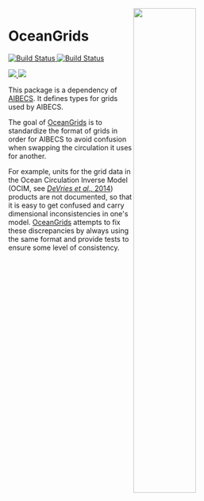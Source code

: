 <a href="https://gist.github.com/briochemc/10e891bdb7da49fc4bf5467a5876434f">
  <img src="https://user-images.githubusercontent.com/4486578/59238897-0a004c80-8c43-11e9-861c-5fe00069af92.png", align="right", width="50%">
</a>

# OceanGrids

<p>
  <a href="https://travis-ci.com/briochemc/OceanGrids.jl">
    <img alt="Build Status" src="https://img.shields.io/travis/com/briochemc/OceanGrids.jl/master?label=OSX/Linux&logo=travis&logocolor=white&style=flat-square">
  </a>
  <a href="https://ci.appveyor.com/project/briochemc/OceanGrids-jl">
    <img alt="Build Status" src="https://img.shields.io/appveyor/ci/briochemc/OceanGrids-jl/master?label=Windows&logo=appveyor&logoColor=white&style=flat-square">
  </a>
</p>
<p>
  <a href='https://coveralls.io/github/briochemc/OceanGrids.jl'>
    <img src="https://img.shields.io/coveralls/github/briochemc/OceanGrids.jl/master?label=Coveralls&style=flat-square">
  </a>
  <a href="https://codecov.io/gh/briochemc/OceanGrids.jl">
    <img src="https://img.shields.io/codecov/c/github/briochemc/OceanGrids.jl/master?label=Codecov&logo=codecov&logoColor=white&style=flat-square">
  </a>
</p>

This package is a dependency of [AIBECS](https://github.com/briochemc/AIBECS.jl.git).
It defines types for grids used by AIBECS.

The goal of [OceanGrids](https://github.com/briochemc/OceanGrids.jl.git) is to standardize the format of grids in order for AIBECS to avoid confusion when swapping the circulation it uses for another.

For example, units for the grid data in the Ocean Circulation Inverse Model (OCIM, see [*DeVries et al*., 2014](https://doi.org/10.1002/2013GB004739)) products are not documented, so that it is easy to get confused and carry dimensional inconsistencies in one's model.
[OceanGrids](https://github.com/briochemc/OceanGrids.jl.git) attempts to fix these discrepancies by always using the same format and provide tests to ensure some level of consistency.
